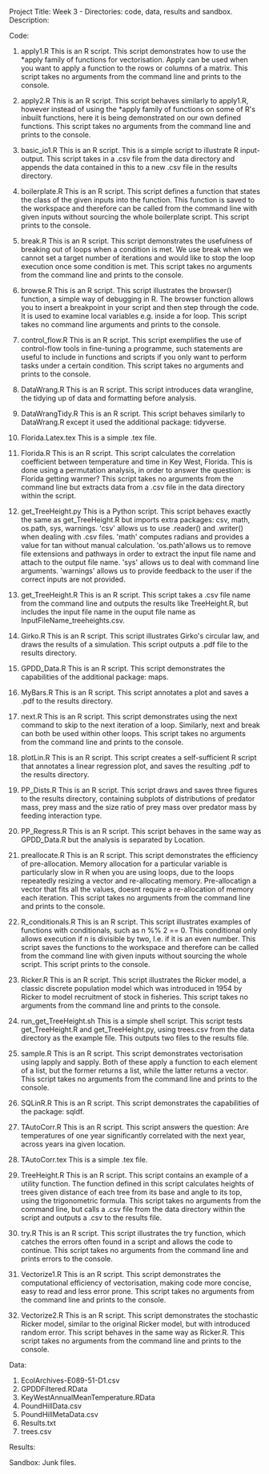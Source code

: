 Project Title: Week 3 - Directories: code, data, results and sandbox.
Description: 

Code:
1. apply1.R
This is an R script. This script demonstrates how to use the *apply family of functions for vectorisation. Apply can be used when you want to apply a function to the rows or columns of a matrix. This script takes no arguments from the command line and prints to the console.

2. apply2.R
This is an R script. This script behaves similarly to apply1.R, however instead of using the *apply family of functions on some of R's inbuilt functions, here it is being demonstrated on our own defined functions. This script takes no arguments from the command line and prints to the console.

3. basic_io1.R
This is an R script. This is a simple script to illustrate R input-output. This script takes in a .csv file from the data directory and appends the data contained in this to a new .csv file in the results directory. 

4. boilerplate.R
This is an R script. This script defines a function that states the class of the given inputs into the function. This function is saved to the workspace and therefore can be called from the command line with given inputs without sourcing the whole boilerplate script. This script prints to the console. 

5. break.R
This is an R script. This script demonstrates the usefulness of breaking out of loops when a condition is met. We use break when we cannot set a target number of iterations and would like to stop the loop execution once some condition is met. This script takes no arguments from the command line and prints to the console. 

6. browse.R
This is an R script. This script illustrates the browser() function, a simple way of debugging in R. The browser function allows you to insert a breakpoint in your script and then step through the code. It is used to examine local variables e.g. inside a for loop. This script takes no command line arguments and prints to the console.

7. control_flow.R
This is an R script. This script exemplifies the use of control-flow tools in fine-tuning a programme, such statements are useful to include in functions and scripts if you only want to perform tasks under a certain condition. This script takes no arguments and prints to the console.

8. DataWrang.R
This is an R script. This script introduces data wrangline, the tidying up of data and formatting before analysis. 

9. DataWrangTidy.R
This is an R script. This script behaves similarly to DataWrang.R except it used the additional package: tidyverse.

10. Florida.Latex.tex
This is a simple .tex file.

11. Florida.R
This is an R script. This script calculates the correlation coefficient between temperature and time in Key West, Florida. This is done using a permutation analysis, in order to answer the question: is Florida getting warmer? This script takes no arguments from the command line but extracts data from a .csv file in the data directory within the script.

12. get_TreeHeight.py
This is a Python script. This script behaves exactly the same as get_TreeHeight.R but imports  extra packages: csv, math, os.path, sys, warnings. 'csv' allows us to use .reader() and .writer() when dealing with .csv files. 'math' computes radians and provides a value for tan without manual calculation. 'os.path'allows us to remove file extensions and pathways in order to extract the input file name and attach to the output file name. 'sys' allows us to deal with command line arguments. 'warnings' allows us to provide feedback to the user if the correct inputs are not provided. 

13. get_TreeHeight.R
This is an R script. This script takes a .csv file name from the command line and outputs the results like TreeHeight.R, but includes the input file name in the ouput file name as InputFileName_treeheights.csv.

14. Girko.R
This is an R script. This script illustrates Girko's circular law, and draws the results of a simulation. This script outputs a .pdf file to the results directory. 

15. GPDD_Data.R
This is an R script. This script demonstrates the capabilities of the additional package: maps. 

16. MyBars.R
This is an R script. This script annotates a plot and saves a .pdf to the results directory. 

17. next.R
This is an R script. This script demonstrates using the next command to skip to the next iteration of a loop. Similarly, next and break can both be used within other loops. This script takes no arguments from the command line and prints to the console. 

18. plotLin.R
This is an R script. This script creates a self-sufficient R script that annotates a linear regression plot, and saves the resulting .pdf to the results directory. 

19. PP_Dists.R
This is an R script. This script draws and saves three figures to the results directory, containing subplots of distributions of predator mass, prey mass and the size ratio of prey mass over predator mass by feeding interaction type. 

20. PP_Regress.R
This is an R script. This script behaves in the same way as GPDD_Data.R but the analysis is separated by Location.

21. preallocate.R
This is an R script. This script demonstrates the efficiency of pre-allocation. Memory allocation for a particular variable is particularly slow in R when you are using loops, due to the loops repeatedly resizing a vector and re-allocating memory. Pre-allocatign a vector that fits all the values, doesnt require a re-allocation of memory each iteration. This script takes no arguments from the command line and prints to the console.

22. R_conditionals.R
This is an R script. This script illustrates examples of functions with conditionals, such as n %% 2 == 0. This conditional only allows execution if n is divisible by two, I.e. if it is an even number. This script saves the functions to the workspace and therefore can be called from the command line with given inputs without sourcing the whole script. This script prints to the console. 

23. Ricker.R
This is an R script. This script illustrates the Ricker model, a classic discrete population model which was introduced in 1954 by Ricker to model recruitment of stock in fisheries. This script takes no arguments from the command line and prints to the console.

24. run_get_TreeHeight.sh
This is a simple shell script. This script tests get_TreeHeight.R and get_TreeHeight.py, using trees.csv from the data directory as the example file. This outputs two files to the results file. 

25. sample.R
This is an R script. This script demonstrates vectorisation using lapply and sapply. Both of these apply a function to each element of a list, but the former returns a list, while the latter returns a vector. This script takes no arguments from the command line and prints to the console.

26. SQLinR.R
This is an R script. This script demonstrates the capabilities of the package: sqldf. 

27. TAutoCorr.R
This is an R script. This script answers the question: Are temperatures of one year significantly correlated with the next year, across years ina  given location. 

28. TAutoCorr.tex
This is a simple .tex file.

29. TreeHeight.R
This is an R script. This script contains an example of a utility function. The function defined in this script calculates heights of trees given distance of each tree from its base and angle to its top, using the trigonometric formula. This script takes no arguments from the command line, but calls a .csv file from the data directory within the script and outputs a .csv to the results file.

30. try.R
This is an R script. This script illustrates the try function, which catches the errors often found in a script and allows the code to continue. This script takes no arguments from the command line and prints errors to the console.

31. Vectorize1.R
This is an R script. This script demonstrates the computational efficiency of vectorisation, making code more concise, easy to read and less error prone. This script takes no arguments from the command line and prints to the console.

32. Vectorize2.R
This is an R script. This script demonstrates the stochastic Ricker model, similar to the original Ricker model, but with introduced random error. This script behaves in the same way as Ricker.R. This script takes no arguments from the command line and prints to the console. 

Data:
1. EcolArchives-E089-51-D1.csv
2. GPDDFiltered.RData
3. KeyWestAnnualMeanTemperature.RData
4. PoundHillData.csv
5. PoundHillMetaData.csv
6. Results.txt
7. trees.csv

Results:

Sandbox:
Junk files. 